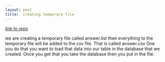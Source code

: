 ```yaml
---
layout: post
title:  creating temporary file 
---
```

[link to repo](https://github.com/kmoney9/task-5-database-interface)

we are creating a temporary file called answer.list then everything to the temporary file will be added to the csv file. That is called answer.csv One you do that you want to load that data into our table in the database that we created. Once you get that you take the database then you put in the file.


